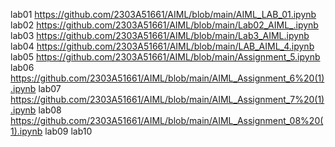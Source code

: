 lab01 https://github.com/2303A51661/AIML/blob/main/AIML_LAB_01.ipynb
lab02 https://github.com/2303A51661/AIML/blob/main/Lab02_AIML_.ipynb
lab03 https://github.com/2303A51661/AIML/blob/main/Lab3_AIML.ipynb
lab04 https://github.com/2303A51661/AIML/blob/main/LAB_AIML_4.ipynb
lab05 https://github.com/2303A51661/AIML/blob/main/Assignment_5.ipynb
lab06 https://github.com/2303A51661/AIML/blob/main/AIML_Assignment_6%20(1).ipynb
lab07 https://github.com/2303A51661/AIML/blob/main/AIML_Assignment_7%20(1).ipynb
lab08 https://github.com/2303A51661/AIML/blob/main/AIML_Assignment_08%20(1).ipynb
lab09
lab10
